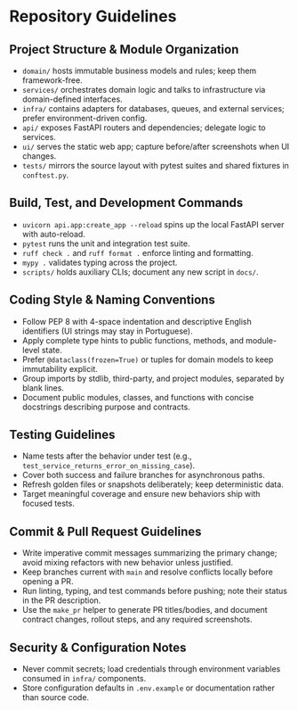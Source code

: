 # Repository Guidelines

## Project Structure & Module Organization
- `domain/` hosts immutable business models and rules; keep them framework-free.
- `services/` orchestrates domain logic and talks to infrastructure via domain-defined interfaces.
- `infra/` contains adapters for databases, queues, and external services; prefer environment-driven config.
- `api/` exposes FastAPI routers and dependencies; delegate logic to services.
- `ui/` serves the static web app; capture before/after screenshots when UI changes.
- `tests/` mirrors the source layout with pytest suites and shared fixtures in `conftest.py`.

## Build, Test, and Development Commands
- `uvicorn api.app:create_app --reload` spins up the local FastAPI server with auto-reload.
- `pytest` runs the unit and integration test suite.
- `ruff check .` and `ruff format .` enforce linting and formatting.
- `mypy .` validates typing across the project.
- `scripts/` holds auxiliary CLIs; document any new script in `docs/`.

## Coding Style & Naming Conventions
- Follow PEP 8 with 4-space indentation and descriptive English identifiers (UI strings may stay in Portuguese).
- Apply complete type hints to public functions, methods, and module-level state.
- Prefer `@dataclass(frozen=True)` or tuples for domain models to keep immutability explicit.
- Group imports by stdlib, third-party, and project modules, separated by blank lines.
- Document public modules, classes, and functions with concise docstrings describing purpose and contracts.

## Testing Guidelines
- Name tests after the behavior under test (e.g., `test_service_returns_error_on_missing_case`).
- Cover both success and failure branches for asynchronous paths.
- Refresh golden files or snapshots deliberately; keep deterministic data.
- Target meaningful coverage and ensure new behaviors ship with focused tests.

## Commit & Pull Request Guidelines
- Write imperative commit messages summarizing the primary change; avoid mixing refactors with new behavior unless justified.
- Keep branches current with `main` and resolve conflicts locally before opening a PR.
- Run linting, typing, and test commands before pushing; note their status in the PR description.
- Use the `make_pr` helper to generate PR titles/bodies, and document contract changes, rollout steps, and any required screenshots.

## Security & Configuration Notes
- Never commit secrets; load credentials through environment variables consumed in `infra/` components.
- Store configuration defaults in `.env.example` or documentation rather than source code.
